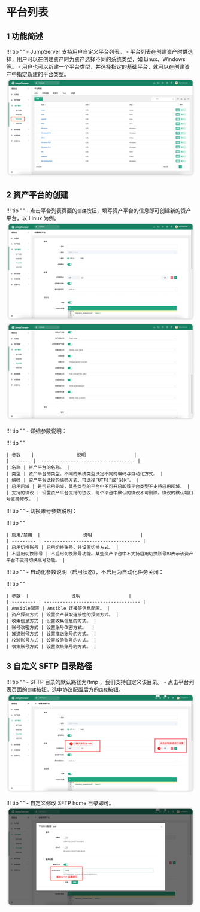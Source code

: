 # 平台列表
## 1 功能简述
!!! tip ""
    - JumpServer 支持用户自定义平台列表。
    - 平台列表在创建资产时供选择，用户可以在创建资产时为资产选择不同的系统类型，如 Linux、Windows 等。
    - 用户也可以新建一个平台类型，并选择指定的基础平台，就可以在创建资产中指定新建的平台类型。
![platform_list01](../../../img/platform_list01.png)

## 2 资产平台的创建
!!! tip ""
    - 点击平台列表页面的`创建`按钮，填写资产平台的信息即可创建新的资产平台，以 Linux 为例。
![platform_list02](../../../img/platform_list02.png)
![platform_list03](../../../img/platform_list03.png)

!!! tip ""
    - 详细参数说明：

!!! tip ""

    | 参数    |                说明                  |
    | ------- | ------------------------------------ |
    | 名称 | 资产平台的名称。 |
    | 类型 | 资产平台的类型，不同的系统类型决定不同的编码与自动化方式。 |
    | 编码 | 资产平台选择的编码方式，可选择"UTF8"或"GBK"。 |
    | 启用网域 | 是否启用网域，某些类型的平台中不可开启即该平台类型不支持启用网域。 |
    | 支持的协议 | 设置资产平台支持的协议，每个平台中默认的协议不可删除。协议的默认端口号支持修改。 |

!!! tip ""
    - 切换账号参数说明：

!!! tip ""

    | 启用/禁用  |                说明                  |
    | --------- | ------------------------------------ |
    | 启用切换账号 | 启用切换账号，并设置切换方式。 |
    | 不启用切换账号 | 不启用切换账号功能。某些资产平台中不支持启用切换账号即表示该资产平台不支持切换账号功能。 |

!!! tip ""
    - 自动化参数说明（启用状态），不启用为自动化任务关闭：

!!! tip ""

    | 参数  |                说明                  |
    | --------- | ------------------------------------ |
    | Ansible配置 | Ansible 连接等信息配置。 |
    | 资产探测方式 | 设置资产获取连接性的探测方式。 |
    | 收集信息方式 | 设置收集信息的方式。 |
    | 账号改密方式 | 设置账号改密方式。  |
    | 推送账号方式 | 设置推送账号的方式。 |
    | 校验账号方式 | 设置校验账号的方式。 |
    | 收集账号方式 | 设置收集账号的方式。 |

## 3 自定义 SFTP 目录路径
!!! tip ""
    - SFTP 目录的默认路径为/tmp ，我们支持自定义该目录。
    - 点击平台列表页面的`创建`按钮，选中协议配置后方的`齿轮`按钮。
![platform_list04](../../../img/platform_list04.png)

!!! tip ""
    - 自定义修改 SFTP home 目录即可。
![platform_list05](../../../img/platform_list05.png)
    